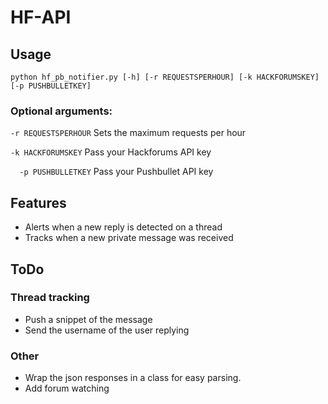 # HF-API
## Usage
`python hf_pb_notifier.py [-h] [-r REQUESTSPERHOUR] [-k HACKFORUMSKEY]
                         [-p PUSHBULLETKEY]`

### Optional arguments:
  `-r REQUESTSPERHOUR`
                        Sets the maximum requests per hour
                        
  `-k HACKFORUMSKEY`
                        Pass your Hackforums API key
                        
`  -p PUSHBULLETKEY`
                        Pass your Pushbullet API key
                        
## Features
- Alerts when a new reply is detected on a thread 
- Tracks when a new private message was received

## ToDo
### Thread tracking
- Push a snippet of the message
- Send the username of the user replying
### Other
- Wrap the json responses in a class for easy parsing.
- Add forum watching
